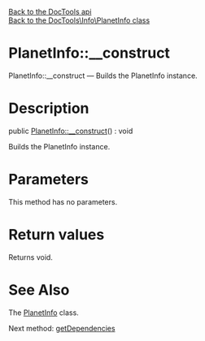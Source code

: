 [Back to the DocTools api](https://github.com/lingtalfi/DocTools/blob/master/doc/api/DocTools.md)<br>
[Back to the DocTools\Info\PlanetInfo class](https://github.com/lingtalfi/DocTools/blob/master/doc/api/DocTools/Info/PlanetInfo.md)


PlanetInfo::__construct
================



PlanetInfo::__construct — Builds the PlanetInfo instance.




Description
================


public [PlanetInfo::__construct](https://github.com/lingtalfi/DocTools/blob/master/doc/api/DocTools/Info/PlanetInfo/__construct.md)() : void




Builds the PlanetInfo instance.




Parameters
================

This method has no parameters.


Return values
================

Returns void.







See Also
================

The [PlanetInfo](https://github.com/lingtalfi/DocTools/blob/master/doc/api/DocTools/Info/PlanetInfo.md) class.

Next method: [getDependencies](https://github.com/lingtalfi/DocTools/blob/master/doc/api/DocTools/Info/PlanetInfo/getDependencies.md)<br>

